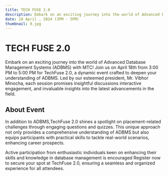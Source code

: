 ```yaml
---
title: TECH FUSE 2.0
description: Embark on an exciting journey into the world of Advanced Database Management Systems (ADBMS) with MTC! Join us on April 18th from 3:00 PM to 5:00 PM for TechFuse 2.0, a dynamic event crafted to deepen your understanding of ADBMS. Led by our esteemed president, Mr. Vibhor Minocha, each session promises insightful discussions interactive engagement, and invaluable insights into the latest advancements in the field.
date: 18 April , 2024 (3PM - 5PM)
thumbnail: 9.jpg
---
```


# TECH FUSE 2.0

Embark on an exciting journey into the world of Advanced Database Management Systems (ADBMS) with MTC! Join us on April 18th from 3:00 PM to 5:00 PM for TechFuse 2.0, a dynamic event crafted to deepen your understanding of ADBMS. Led by our esteemed president, Mr. Vibhor Minocha, each session promises insightful discussions interactive engagement, and invaluable insights into the latest advancements in the field.

## About Event

In addition to ADBMS,TechFuse 2.0 shines a spotlight on placement-related challenges through engaging questions and quizzes. This unique approach not only provides a comprehensive understanding of ADBMS but also equips participants with practical skills to tackle real-world scenarios, enhancing career prospects.

Active participation from enthusiastic individuals keen on enhancing their skills and knowledge in database management is encouraged Register now to secure your spot at TechFuse 2.0, ensuring a seamless and organized experience for all attendees.
